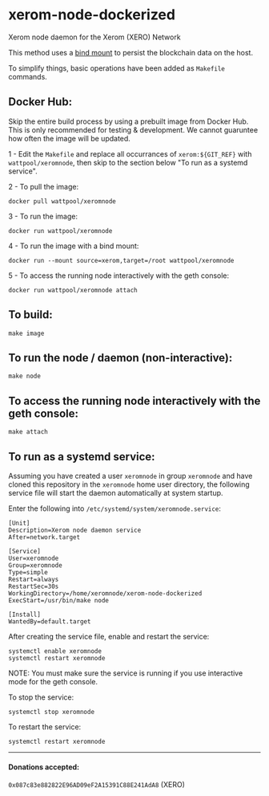 # xerom-node-dockerized
Xerom node daemon for the Xerom (XERO) Network


This method uses a [bind mount](https://docs.docker.com/storage/bind-mounts) to persist the blockchain data on the host.

To simplify things, basic operations have been added as `Makefile` commands.

## Docker Hub:
Skip the entire build process by using a prebuilt image from Docker Hub.  This is only recommended for testing & development.  We cannot guaruntee how often the image will be updated.

1 - Edit the `Makefile` and replace all occurrances of `xerom:${GIT_REF}` with `wattpool/xeromnode`, then skip to the section below "To run as a systemd service".

2 - To pull the image:
```
docker pull wattpool/xeromnode
```

3 - To run the image:
```
docker run wattpool/xeromnode
```

4 - To run the image with a bind mount:
```
docker run --mount source=xerom,target=/root wattpool/xeromnode
```

5 - To access the running node interactively with the geth console:
```
docker run wattpool/xeromnode attach
```


## To build:
```
make image
```

## To run the node / daemon (non-interactive):
```
make node
```

## To access the running node interactively with the geth console:
```
make attach
```

## To run as a systemd service:
Assuming you have created a user `xeromnode` in group `xeromnode` and have cloned this repository in the `xeromnode` home user directory,
the following service file will start the daemon automatically at system startup.

Enter the following into `/etc/systemd/system/xeromnode.service`:
```
[Unit]
Description=Xerom node daemon service
After=network.target

[Service]
User=xeromnode
Group=xeromnode
Type=simple
Restart=always
RestartSec=30s
WorkingDirectory=/home/xeromnode/xerom-node-dockerized
ExecStart=/usr/bin/make node

[Install]
WantedBy=default.target
```

After creating the service file, enable and restart the service:
```
systemctl enable xeromnode
systemctl restart xeromnode
```

NOTE: You must make sure the service is running if you use interactive mode for the geth console.

To stop the service:
```
systemctl stop xeromnode
```

To restart the service:
```
systemctl restart xeromnode
```

<hr>

#### Donations accepted:
`0x087c83e882822E96AD09eF2A15391C88E241AdA8` (XERO)
